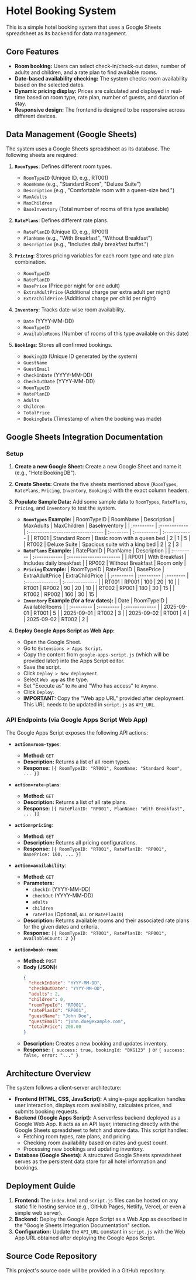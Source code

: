 # Hotel Booking System

This is a simple hotel booking system that uses a Google Sheets spreadsheet as its backend for data management.

## Core Features

*   **Room booking:** Users can select check-in/check-out dates, number of adults and children, and a rate plan to find available rooms.
*   **Date-based availability checking:** The system checks room availability based on the selected dates.
*   **Dynamic pricing display:** Prices are calculated and displayed in real-time based on room type, rate plan, number of guests, and duration of stay.
*   **Responsive design:** The frontend is designed to be responsive across different devices.

## Data Management (Google Sheets)

The system uses a Google Sheets spreadsheet as its database. The following sheets are required:

1.  **`RoomTypes`**: Defines different room types.
    *   `RoomTypeID` (Unique ID, e.g., RT001)
    *   `RoomName` (e.g., "Standard Room", "Deluxe Suite")
    *   `Description` (e.g., "Comfortable room with a queen-size bed.")
    *   `MaxAdults`
    *   `MaxChildren`
    *   `BaseInventory` (Total number of rooms of this type available)

2.  **`RatePlans`**: Defines different rate plans.
    *   `RatePlanID` (Unique ID, e.g., RP001)
    *   `PlanName` (e.g., "With Breakfast", "Without Breakfast")
    *   `Description` (e.g., "Includes daily breakfast buffet.")

3.  **`Pricing`**: Stores pricing variables for each room type and rate plan combination.
    *   `RoomTypeID`
    *   `RatePlanID`
    *   `BasePrice` (Price per night for one adult)
    *   `ExtraAdultPrice` (Additional charge per extra adult per night)
    *   `ExtraChildPrice` (Additional charge per child per night)

4.  **`Inventory`**: Tracks date-wise room availability.
    *   `Date` (YYYY-MM-DD)
    *   `RoomTypeID`
    *   `AvailableRooms` (Number of rooms of this type available on this date)

5.  **`Bookings`**: Stores all confirmed bookings.
    *   `BookingID` (Unique ID generated by the system)
    *   `GuestName`
    *   `GuestEmail`
    *   `CheckInDate` (YYYY-MM-DD)
    *   `CheckOutDate` (YYYY-MM-DD)
    *   `RoomTypeID`
    *   `RatePlanID`
    *   `Adults`
    *   `Children`
    *   `TotalPrice`
    *   `BookingDate` (Timestamp of when the booking was made)

## Google Sheets Integration Documentation

### Setup

1.  **Create a new Google Sheet:** Create a new Google Sheet and name it (e.g., "HotelBookingDB").
2.  **Create Sheets:** Create the five sheets mentioned above (`RoomTypes`, `RatePlans`, `Pricing`, `Inventory`, `Bookings`) with the exact column headers.
3.  **Populate Sample Data:** Add some sample data to `RoomTypes`, `RatePlans`, `Pricing`, and `Inventory` to test the system.
    *   **`RoomTypes` Example:**
        | RoomTypeID | RoomName      | Description                       | MaxAdults | MaxChildren | BaseInventory |
        | :--------- | :------------ | :-------------------------------- | :-------- | :---------- | :------------ |
        | RT001      | Standard Room | Basic room with a queen bed       | 2         | 1           | 5             |
        | RT002      | Deluxe Suite  | Spacious suite with a king bed    | 2         | 2           | 3             |
    *   **`RatePlans` Example:**
        | RatePlanID | PlanName      | Description             |
        | :--------- | :------------ | :---------------------- |
        | RP001      | With Breakfast | Includes daily breakfast |
        | RP002      | Without Breakfast | Room only             |
    *   **`Pricing` Example:**
        | RoomTypeID | RatePlanID | BasePrice | ExtraAdultPrice | ExtraChildPrice |
        | :--------- | :--------- | :-------- | :-------------- | :-------------- |
        | RT001      | RP001      | 100       | 20              | 10              |
        | RT001      | RP002      | 90        | 20              | 10              |
        | RT002      | RP001      | 180       | 30              | 15              |
        | RT002      | RP002      | 160       | 30              | 15              |
    *   **`Inventory` Example (for a few dates):**
        | Date       | RoomTypeID | AvailableRooms |
        | :--------- | :--------- | :------------- |
        | 2025-09-01 | RT001      | 5              |
        | 2025-09-01 | RT002      | 3              |
        | 2025-09-02 | RT001      | 4              |
        | 2025-09-02 | RT002      | 2              |

4.  **Deploy Google Apps Script as Web App:**
    *   Open the Google Sheet.
    *   Go to `Extensions > Apps Script`.
    *   Copy the content from `google-apps-script.js` (which will be provided later) into the Apps Script editor.
    *   Save the script.
    *   Click `Deploy > New deployment`.
    *   Select `Web app` as the type.
    *   Set "Execute as" to `Me` and "Who has access" to `Anyone`.
    *   Click `Deploy`.
    *   **IMPORTANT:** Copy the "Web app URL" provided after deployment. This URL needs to be updated in `script.js` as `API_URL`.

### API Endpoints (via Google Apps Script Web App)

The Google Apps Script exposes the following API actions:

*   **`action=room-types`**:
    *   **Method:** `GET`
    *   **Description:** Returns a list of all room types.
    *   **Response:** `[{ RoomTypeID: "RT001", RoomName: "Standard Room", ... }]`

*   **`action=rate-plans`**:
    *   **Method:** `GET`
    *   **Description:** Returns a list of all rate plans.
    *   **Response:** `[{ RatePlanID: "RP001", PlanName: "With Breakfast", ... }]`

*   **`action=pricing`**:
    *   **Method:** `GET`
    *   **Description:** Returns all pricing configurations.
    *   **Response:** `[{ RoomTypeID: "RT001", RatePlanID: "RP001", BasePrice: 100, ... }]`

*   **`action=availability`**:
    *   **Method:** `GET`
    *   **Parameters:**
        *   `checkIn` (YYYY-MM-DD)
        *   `checkOut` (YYYY-MM-DD)
        *   `adults`
        *   `children`
        *   `ratePlan` (Optional, `ALL` or `RatePlanID`)
    *   **Description:** Returns available rooms and their associated rate plans for the given dates and criteria.
    *   **Response:** `[{ RoomTypeID: "RT001", RatePlanID: "RP001", AvailableCount: 2 }]`

*   **`action=book-room`**:
    *   **Method:** `POST`
    *   **Body (JSON):**
        ```json
        {
          "checkInDate": "YYYY-MM-DD",
          "checkOutDate": "YYYY-MM-DD",
          "adults": 2,
          "children": 0,
          "roomTypeId": "RT001",
          "ratePlanId": "RP001",
          "guestName": "John Doe",
          "guestEmail": "john.doe@example.com",
          "totalPrice": 200.00
        }
        ```
    *   **Description:** Creates a new booking and updates inventory.
    *   **Response:** `{ success: true, bookingId: "BKG123" }` or `{ success: false, error: "..." }`

## Architecture Overview

The system follows a client-server architecture:

*   **Frontend (HTML, CSS, JavaScript):** A single-page application handles user interaction, displays room availability, calculates prices, and submits booking requests.
*   **Backend (Google Apps Script):** A serverless backend deployed as a Google Web App. It acts as an API layer, interacting directly with the Google Sheets spreadsheet to fetch and store data. This script handles:
    *   Fetching room types, rate plans, and pricing.
    *   Checking room availability based on dates and guest count.
    *   Processing new bookings and updating inventory.
*   **Database (Google Sheets):** A structured Google Sheets spreadsheet serves as the persistent data store for all hotel information and bookings.

## Deployment Guide

1.  **Frontend:** The `index.html` and `script.js` files can be hosted on any static file hosting service (e.g., GitHub Pages, Netlify, Vercel, or even a simple web server).
2.  **Backend:** Deploy the Google Apps Script as a Web App as described in the "Google Sheets Integration Documentation" section.
3.  **Configuration:** Update the `API_URL` constant in `script.js` with the Web App URL obtained after deploying the Google Apps Script.

## Source Code Repository

This project's source code will be provided in a GitHub repository.
